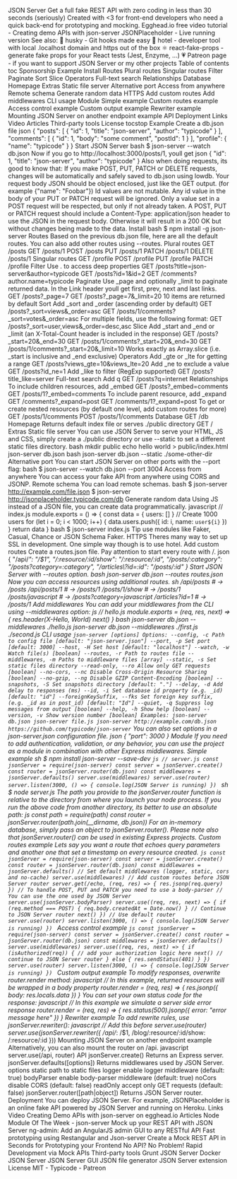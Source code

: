 JSON Server Get a full fake REST API with zero coding in less than 30 seconds (seriously) Created with <3 for front-end developers who need a quick back-end for prototyping and mocking. Egghead.io free video tutorial - Creating demo APIs with json-server JSONPlaceholder - Live running version See also: :dog: husky - Git hooks made easy :hotel: hotel - developer tool with local .localhost domain and https out of the box :atom_symbol: react-fake-props - generate fake props for your React tests (Jest, Enzyme, ...) :heartpulse: Patreon page - if you want to support JSON Server or my other projects Table of contents toc Sponsorship Example Install Routes Plural routes Singular routes Filter Paginate Sort Slice Operators Full-text search Relationships Database Homepage Extras Static file server Alternative port Access from anywhere Remote schema Generate random data HTTPS Add custom routes Add middlewares CLI usage Module Simple example Custom routes example Access control example Custom output example Rewriter example Mounting JSON Server on another endpoint example API Deployment Links Video Articles Third-party tools License tocstop Example Create a db.json file json { "posts": [ { "id": 1, "title": "json-server", "author": "typicode" } ], "comments": [ { "id": 1, "body": "some comment", "postId": 1 } ], "profile": { "name": "typicode" } } Start JSON Server bash $ json-server --watch db.json Now if you go to http://localhost:3000/posts/1, youll get json { "id": 1, "title": "json-server", "author": "typicode" } Also when doing requests, its good to know that: If you make POST, PUT, PATCH or DELETE requests, changes will be automatically and safely saved to db.json using lowdb. Your request body JSON should be object enclosed, just like the GET output. (for example {"name": "Foobar"}) Id values are not mutable. Any id value in the body of your PUT or PATCH request will be ignored. Only a value set in a POST request will be respected, but only if not already taken. A POST, PUT or PATCH request should include a Content-Type: application/json header to use the JSON in the request body. Otherwise it will result in a 200 OK but without changes being made to the data. Install bash $ npm install -g json-server Routes Based on the previous db.json file, here are all the default routes. You can also add other routes using --routes. Plural routes GET /posts GET /posts/1 POST /posts PUT /posts/1 PATCH /posts/1 DELETE /posts/1 Singular routes GET /profile POST /profile PUT /profile PATCH /profile Filter Use . to access deep properties GET /posts?title=json-server&author=typicode GET /posts?id=1&id=2 GET /comments?author.name=typicode Paginate Use _page and optionally _limit to paginate returned data. In the Link header youll get first, prev, next and last links. GET /posts?_page=7 GET /posts?_page=7&_limit=20 10 items are returned by default Sort Add _sort and _order (ascending order by default) GET /posts?_sort=views&_order=asc GET /posts/1/comments?_sort=votes&_order=asc For multiple fields, use the following format: GET /posts?_sort=user,views&_order=desc,asc Slice Add _start and _end or _limit (an X-Total-Count header is included in the response) GET /posts?_start=20&_end=30 GET /posts/1/comments?_start=20&_end=30 GET /posts/1/comments?_start=20&_limit=10 Works exactly as Array.slice (i.e. _start is inclusive and _end exclusive) Operators Add _gte or _lte for getting a range GET /posts?views_gte=10&views_lte=20 Add _ne to exclude a value GET /posts?id_ne=1 Add _like to filter (RegExp supported) GET /posts?title_like=server Full-text search Add q GET /posts?q=internet Relationships To include children resources, add _embed GET /posts?_embed=comments GET /posts/1?_embed=comments To include parent resource, add _expand GET /comments?_expand=post GET /comments/1?_expand=post To get or create nested resources (by default one level, add custom routes for more) GET /posts/1/comments POST /posts/1/comments Database GET /db Homepage Returns default index file or serves ./public directory GET / Extras Static file server You can use JSON Server to serve your HTML, JS and CSS, simply create a ./public directory or use --static to set a different static files directory. bash mkdir public echo hello world > public/index.html json-server db.json bash json-server db.json --static ./some-other-dir Alternative port You can start JSON Server on other ports with the --port flag: bash $ json-server --watch db.json --port 3004 Access from anywhere You can access your fake API from anywhere using CORS and JSONP. Remote schema You can load remote schemas. bash $ json-server http://example.com/file.json $ json-server http://jsonplaceholder.typicode.com/db Generate random data Using JS instead of a JSON file, you can create data programmatically. javascript // index.js module.exports = () => { const data = { users: [] } // Create 1000 users for (let i = 0; i < 1000; i++) { data.users.push({ id: i, name: `user${i}` }) } return data } bash $ json-server index.js Tip use modules like Faker, Casual, Chance or JSON Schema Faker. HTTPS Theres many way to set up SSL in development. One simple way though is to use hotel. Add custom routes Create a routes.json file. Pay attention to start every route with /. json { "/api/*": "/$1", "/:resource/:id/show": "/:resource/:id", "/posts/:category": "/posts?category=:category", "/articles\\?id=:id": "/posts/:id" } Start JSON Server with --routes option. bash json-server db.json --routes routes.json Now you can access resources using additional routes. sh /api/posts # → /posts /api/posts/1 # → /posts/1 /posts/1/show # → /posts/1 /posts/javascript # → /posts?category=javascript /articles?id=1 # → /posts/1 Add middlewares You can add your middlewares from the CLI using --middlewares option: js // hello.js module.exports = (req, res, next) => { res.header(X-Hello, World) next() } bash json-server db.json --middlewares ./hello.js json-server db.json --middlewares ./first.js ./second.js CLI usage ``` json-server [options] Options: --config, -c Path to config file [default: "json-server.json"] --port, -p Set port [default: 3000] --host, -H Set host [default: "localhost"] --watch, -w Watch file(s) [boolean] --routes, -r Path to routes file --middlewares, -m Paths to middleware files [array] --static, -s Set static files directory --read-only, --ro Allow only GET requests [boolean] --no-cors, --nc Disable Cross-Origin Resource Sharing [boolean] --no-gzip, --ng Disable GZIP Content-Encoding [boolean] --snapshots, -S Set snapshots directory [default: "."] --delay, -d Add delay to responses (ms) --id, -i Set database id property (e.g. _id) [default: "id"] --foreignKeySuffix, --fks Set foreign key suffix, (e.g. _id as in post_id) [default: "Id"] --quiet, -q Suppress log messages from output [boolean] --help, -h Show help [boolean] --version, -v Show version number [boolean] Examples: json-server db.json json-server file.js json-server http://example.com/db.json https://github.com/typicode/json-server ``` You can also set options in a json-server.json configuration file. json { "port": 3000 } Module If you need to add authentication, validation, or any behavior, you can use the project as a module in combination with other Express middlewares. Simple example sh $ npm install json-server --save-dev ```js // server.js const jsonServer = require(json-server) const server = jsonServer.create() const router = jsonServer.router(db.json) const middlewares = jsonServer.defaults() server.use(middlewares) server.use(router) server.listen(3000, () => { console.log(JSON Server is running) }) ``` sh $ node server.js The path you provide to the jsonServer.router function is relative to the directory from where you launch your node process. If you run the above code from another directory, its better to use an absolute path: js const path = require(path) const router = jsonServer.router(path.join(__dirname, db.json)) For an in-memory database, simply pass an object to jsonServer.router(). Please note also that jsonServer.router() can be used in existing Express projects. Custom routes example Lets say you want a route that echoes query parameters and another one that set a timestamp on every resource created. ```js const jsonServer = require(json-server) const server = jsonServer.create() const router = jsonServer.router(db.json) const middlewares = jsonServer.defaults() // Set default middlewares (logger, static, cors and no-cache) server.use(middlewares) // Add custom routes before JSON Server router server.get(/echo, (req, res) => { res.jsonp(req.query) }) // To handle POST, PUT and PATCH you need to use a body-parser // You can use the one used by JSON Server server.use(jsonServer.bodyParser) server.use((req, res, next) => { if (req.method === POST) { req.body.createdAt = Date.now() } // Continue to JSON Server router next() }) // Use default router server.use(router) server.listen(3000, () => { console.log(JSON Server is running) }) ``` Access control example ```js const jsonServer = require(json-server) const server = jsonServer.create() const router = jsonServer.router(db.json) const middlewares = jsonServer.defaults() server.use(middlewares) server.use((req, res, next) => { if (isAuthorized(req)) { // add your authorization logic here next() // continue to JSON Server router } else { res.sendStatus(401) } }) server.use(router) server.listen(3000, () => { console.log(JSON Server is running) }) ``` Custom output example To modify responses, overwrite router.render method: javascript // In this example, returned resources will be wrapped in a body property router.render = (req, res) => { res.jsonp({ body: res.locals.data }) } You can set your own status code for the response: javascript // In this example we simulate a server side error response router.render = (req, res) => { res.status(500).jsonp({ error: "error message here" }) } Rewriter example To add rewrite rules, use jsonServer.rewriter(): javascript // Add this before server.use(router) server.use(jsonServer.rewriter({ /api/*: /$1, /blog/:resource/:id/show: /:resource/:id })) Mounting JSON Server on another endpoint example Alternatively, you can also mount the router on /api. javascript server.use(/api, router) API jsonServer.create() Returns an Express server. jsonServer.defaults([options]) Returns middlewares used by JSON Server. options static path to static files logger enable logger middleware (default: true) bodyParser enable body-parser middleware (default: true) noCors disable CORS (default: false) readOnly accept only GET requests (default: false) jsonServer.router([path|object]) Returns JSON Server router. Deployment You can deploy JSON Server. For example, JSONPlaceholder is an online fake API powered by JSON Server and running on Heroku. Links Video Creating Demo APIs with json-server on egghead.io Articles Node Module Of The Week - json-server Mock up your REST API with JSON Server ng-admin: Add an AngularJS admin GUI to any RESTful API Fast prototyping using Restangular and Json-server Create a Mock REST API in Seconds for Prototyping your Frontend No API? No Problem! Rapid Development via Mock APIs Third-party tools Grunt JSON Server Docker JSON Server JSON Server GUI JSON file generator JSON Server extension License MIT - Typicode - Patreon